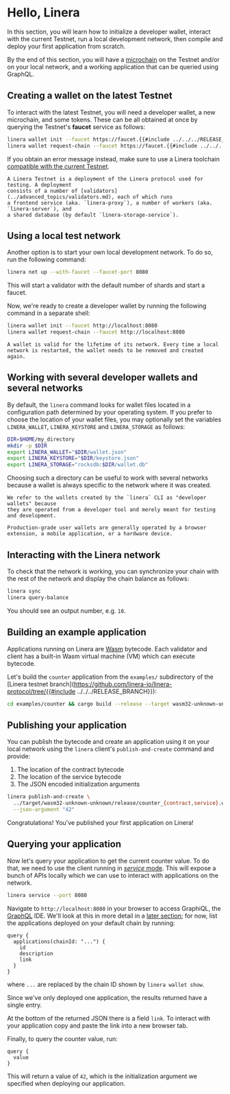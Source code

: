 # Hello, Linera

In this section, you will learn how to initialize a developer wallet, interact
with the current Testnet, run a local development network, then compile and
deploy your first application from scratch.

By the end of this section, you will have a
[microchain](../core_concepts/microchains.md) on the Testnet and/or on your
local network, and a working application that can be queried using GraphQL.

## Creating a wallet on the latest Testnet

To interact with the latest Testnet, you will need a developer wallet, a new
microchain, and some tokens. These can be all obtained at once by querying the
Testnet's **faucet** service as follows:

```bash
linera wallet init --faucet https://faucet.{{#include ../../../RELEASE_DOMAIN}}.linera.net
linera wallet request-chain --faucet https://faucet.{{#include ../../../RELEASE_DOMAIN}}.linera.net
```

If you obtain an error message instead, make sure to use a Linera toolchain
[compatible with the current Testnet](installation.md#installing-from-cratesio).

```admonish info
A Linera Testnet is a deployment of the Linera protocol used for testing. A deployment
consists of a number of [validators](../advanced_topics/validators.md), each of which runs
a frontend service (aka. `linera-proxy`), a number of workers (aka. `linera-server`), and
a shared database (by default `linera-storage-service`).
```

## Using a local test network

Another option is to start your own local development network. To do so, run the
following command:

```bash
linera net up --with-faucet --faucet-port 8080
```

This will start a validator with the default number of shards and start a
faucet.

Now, we're ready to create a developer wallet by running the following command
in a separate shell:

```bash
linera wallet init --faucet http://localhost:8080
linera wallet request-chain --faucet http://localhost:8080
```

```admonish warn
A wallet is valid for the lifetime of its network. Every time a local
network is restarted, the wallet needs to be removed and created again.
```

## Working with several developer wallets and several networks

By default, the `linera` command looks for wallet files located in a
configuration path determined by your operating system. If you prefer to choose
the location of your wallet files, you may optionally set the variables
`LINERA_WALLET`, `LINERA_KEYSTORE` and `LINERA_STORAGE` as follows:

```bash
DIR=$HOME/my_directory
mkdir -p $DIR
export LINERA_WALLET="$DIR/wallet.json"
export LINERA_KEYSTORE="$DIR/keystore.json"
export LINERA_STORAGE="rocksdb:$DIR/wallet.db"
```

Choosing such a directory can be useful to work with several networks because a
wallet is always specific to the network where it was created.

```admonish warn
We refer to the wallets created by the `linera` CLI as "developer wallets" because
they are operated from a developer tool and merely meant for testing and development.

Production-grade user wallets are generally operated by a browser
extension, a mobile application, or a hardware device.
```

## Interacting with the Linera network

To check that the network is working, you can synchronize your chain with the
rest of the network and display the chain balance as follows:

```bash
linera sync
linera query-balance
```

You should see an output number, e.g. `10`.

## Building an example application

Applications running on Linera are [Wasm](https://webassembly.org/) bytecode.
Each validator and client has a built-in Wasm virtual machine (VM) which can
execute bytecode.

Let's build the `counter` application from the `examples/` subdirectory of the
[Linera
testnet branch](https://github.com/linera-io/linera-protocol/tree/{{#include
../../../RELEASE_BRANCH}}):

```bash
cd examples/counter && cargo build --release --target wasm32-unknown-unknown
```

## Publishing your application

You can publish the bytecode and create an application using it on your local
network using the `linera` client's `publish-and-create` command and provide:

1. The location of the contract bytecode
2. The location of the service bytecode
3. The JSON encoded initialization arguments

```bash
linera publish-and-create \
  ../target/wasm32-unknown-unknown/release/counter_{contract,service}.wasm \
  --json-argument "42"
```

Congratulations! You've published your first application on Linera!

## Querying your application

Now let's query your application to get the current counter value. To do that,
we need to use the client running in
[_service_ mode](../core_concepts/node_service.md). This will expose a bunch of
APIs locally which we can use to interact with applications on the network.

```bash
linera service --port 8080
```

<!-- TODO: add graphiql image here -->

Navigate to `http://localhost:8080` in your browser to access GraphiQL, the
[GraphQL](https://graphql.org) IDE. We'll look at this in more detail in a
[later section](../core_concepts/node_service.md#graphiql-ide); for now, list
the applications deployed on your default chain by running:

```gql
query {
  applications(chainId: "...") {
    id
    description
    link
  }
}
```

where `...` are replaced by the chain ID shown by `linera wallet show`.

Since we've only deployed one application, the results returned have a single
entry.

At the bottom of the returned JSON there is a field `link`. To interact with
your application copy and paste the link into a new browser tab.

Finally, to query the counter value, run:

```gql
query {
  value
}
```

This will return a value of `42`, which is the initialization argument we
specified when deploying our application.
